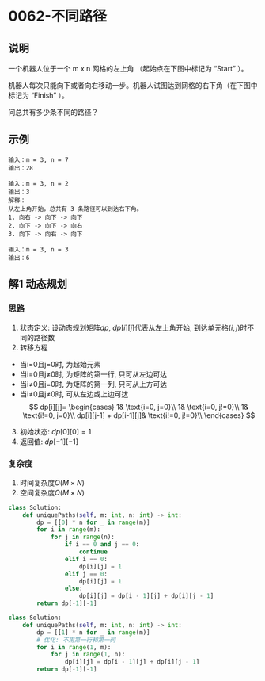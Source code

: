 # 0062-不同路径

## 说明
一个机器人位于一个 m x n 网格的左上角 （起始点在下图中标记为 “Start” ）。

机器人每次只能向下或者向右移动一步。机器人试图达到网格的右下角（在下图中标记为 “Finish” ）。

问总共有多少条不同的路径？

## 示例
```
输入：m = 3, n = 7
输出：28

输入：m = 3, n = 2
输出：3
解释：
从左上角开始，总共有 3 条路径可以到达右下角。
1. 向右 -> 向下 -> 向下
2. 向下 -> 向下 -> 向右
3. 向下 -> 向右 -> 向下

输入：m = 3, n = 3
输出：6
```

## 解1 动态规划

### 思路
1. 状态定义: 设动态规划矩阵$dp$, $dp[i][j]$代表从左上角开始, 到达单元格$(i, j)$时不同的路径数
2. 转移方程
- 当i=0且j=0时, 为起始元素
- 当i=0且j≠0时, 为矩阵的第一行, 只可从左边可达
- 当i≠0且j=0时, 为矩阵的第一列, 只可从上方可达
- 当i≠0且j≠0时, 可从左边或上边可达
$$
dp[i][j]=
\begin{cases}
1& \text{i=0, j=0}\\
1& \text{i=0, j!=0}\\
1& \text{i!=0, j=0}\\
dp[i][j-1] + dp[i-1][j]& \text{i!=0, j!=0}\\
\end{cases}
$$
3. 初始状态: $dp[0][0] = 1$
4. 返回值: $dp[-1][-1]$

### 复杂度
1. 时间复杂度$O(M \times N)$
2. 空间复杂度$O(M \times N)$

```python
class Solution:
    def uniquePaths(self, m: int, n: int) -> int:
        dp = [[0] * n for _ in range(m)]
        for i in range(m):
            for j in range(n):
                if i == 0 and j == 0:
                    continue
                elif i == 0:
                    dp[i][j] = 1
                elif j == 0:
                    dp[i][j] = 1
                else:
                    dp[i][j] = dp[i - 1][j] + dp[i][j - 1]
        return dp[-1][-1]
```

```python
class Solution:
    def uniquePaths(self, m: int, n: int) -> int:
        dp = [[1] * n for _ in range(m)]
        # 优化: 不用第一行和第一列
        for i in range(1, m):
            for j in range(1, n):
                dp[i][j] = dp[i - 1][j] + dp[i][j - 1]
        return dp[-1][-1]
```